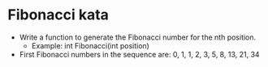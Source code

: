 # Fibonacci kata

- Write a function to generate the Fibonacci number for the nth position.
  - Example: int Fibonacci(int position)
- First Fibonacci numbers in the sequence are: 0, 1, 1, 2, 3, 5, 8, 13, 21, 34
